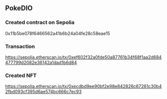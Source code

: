 ## PokeDIO

### Created contract on Sepolia
0x11b5be078f6466562a41b6b24a04fe28c58eae15

### Transaction
https://sepolia.etherscan.io/tx/0xef602f32a0fde50a87761b34f68f1aa2d684477799d2082e36142a1dad1b6d84

### Created NFT
https://sepolia.etherscan.io/tx/0xecdbd9ee90bf2e98e842826c67261c30b42fbd093cf395d6ae574bc666c7ec93

